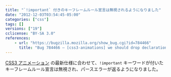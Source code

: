 ```yaml
---
title: "`!important` 付きのキーフレームルール宣言は無視されるようになりました"
date: "2012-12-03T03:54:45-05:00"
categories: ["css"]
tags: []
versions: ["19"]
cclicense: "BY-SA 3.0"
references:
    - url: "https://bugzilla.mozilla.org/show_bug.cgi?id=784466"
      title: "Bug 784466 – [css3-animations] we should drop declarations in keyframe rules that have !important"
---
```

[CSS3 アニメーション](https://developer.mozilla.org/docs/CSS/Using_CSS_animations) の最新仕様に合わせて、`!important` キーワードが付いたキーフレームルール宣言は無視され、パースエラーが返るようになりました。
